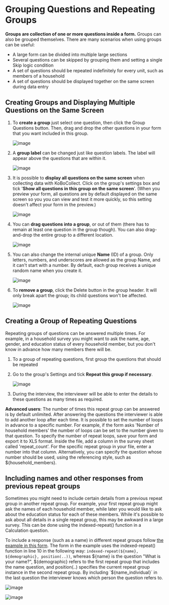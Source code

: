 # Grouping Questions and Repeating Groups

**Groups are collection of one or more questions inside a form.** Groups can also be grouped themselves. There are many scenarios when using groups can be useful:

* A large form can be divided into multiple large sections  
* Several questions can be skipped by grouping them and setting a single Skip logic condition  
* A set of questions should be repeated indefinitely for every unit, such as members of a household  
* A set of questions should be displayed together on the same screen during data entry  

## Creating Groups and Displaying Multiple Questions on the Same Screen

1. To **create a group** just select one question, then click the Group Questions button. Then, drag and drop the other questions in your form that you want included in this group.

    ![image](/images/group_repeat/create_group.png)
    
2. A **group label** can be changed just like question labels. The label will appear above the questions that are within it.

    ![image](/images/group_repeat/group_label.png)
    
3. It is possible to **display all questions on the same screen** when collecting data with KoBoCollect. Click on the group's settings box and tick '**Show all questions in this group on the same screen**'. (When you preview your form, all questions are by default displayed on the same screen so you you can view and test it more quickly, so this setting doesn't affect your form in the preview.)

    ![image](/images/group_repeat/all_group.png)
    
4. You can **drag questions into a group**, or out of them (there has to remain at least one question in the group though). You can also drag-and-drop the entire group to a different location.

    ![image](/images/group_repeat/drag.png)
    
5. You can also change the internal unique **Name** (ID) of a group. Only letters, numbers, and underscores are allowed as the group Name, and it can't start with a number. By default, each group receives a unique random name when you create it.

    ![image](/images/group_repeat/name.png)
    
6. To **remove a group**, click the Delete button in the group header. It will only break apart the group; its child questions won't be affected.

    ![image](/images/group_repeat/remove.png)

## Creating a Group of Repeating Questions

Repeating groups of questions can be answered multiple times. For example, in a household survey you might want to ask the name, age, gender, and education status of every household member, but you don't know in advance how many members there will be.

1. To a group of repeating questions, first group the questions that should be repeated  
2. Go to the group's Settings and tick **Repeat this group if necessary**.  

    ![image](/images/group_repeat/repeat.png)
    
3. During the interview, the interviewer will be able to enter the details to these questions as many times as required.  

**Advanced users**: The number of times this repeat group can be answered is by default unlimited. After answering the questions the interviewer is able to add another loop after each time. It is possible to set the number of loops in advance to a specific number. For example, if the form asks 'Number of household members' the number of loops can be set to the number given to that question. To specify the number of repeat loops, save your form and export it to XLS format. Inside the file, add a column in the survey sheet called 'repeat_count'. For the specific repeat group in your file, enter a number into that column. Alternatively, you can specify the question whose number should be used, using the referencing style, such as ${household_members}.

## Including names and other responses from previous repeat groups

Sometimes you might need to include certain details from a previous repeat group in another repeat group. For example, your first repeat group might ask the names of each household member, while later you would like to ask about the education status for each of these members. While it's possible to ask about all details in a single repeat group, this may be awkward in a large survey. This can be done using the indexed-repeat() function in a Calculation question.

To include a response (such as a name) in different repeat groups follow [the example in this form](https://docs.google.com/spreadsheets/d/1Q3XvzONEKxgJdzSF1mPUlWyqSnrcHlQM7ZBHE247qyE/edit). The form in the example uses the indexed-repeat() function in line 10 in the following way:  `indexed-repeat(${name}, ${demographic}, position(..))`, whereas ${name} is the question "What is your name?", ${demographic} refers to the first repeat group that includes the name question, and position(..) specifies the current repeat group instance in the second repeat group. By including `${name_individual}` in the last question the interviewer knows which person the question refers to.

![image](/images/group_repeat/preview_demographic.png)

![image](/images/group_repeat/preview_education.png)
